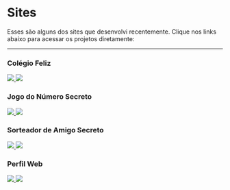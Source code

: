 # Sites

Esses são alguns dos sites que desenvolvi recentemente. Clique nos links abaixo para acessar os projetos diretamente:

---

### Colégio Feliz
<p align="left">
  <a href="https://colegiofeliz.com.br/">
    <img src="https://img.shields.io/badge/Visualizar%20P%C3%A1gina-blue?style=for-the-badge&logo=google-chrome&logoColor=black" />
  </a>
  <a href="//link para o repositorio">
    <img src="https://img.shields.io/badge/Reposit%C3%B3rio-purple?style=for-the-badge&logo=github&logoColor=white" />
  </a>
</p>

### Jogo do Número Secreto
<p align="left">
  <a href="https://jogo-ochre-three-42.vercel.app/">
    <img src="https://img.shields.io/badge/Visualizar%20P%C3%A1gina-blue?style=for-the-badge&logo=google-chrome&logoColor=white" />
  </a>
  <a href="//link para o repositorio">
    <img src="https://img.shields.io/badge/Reposit%C3%B3rio-purple?style=for-the-badge&logo=github&logoColor=white" />
  </a>
</p>


### Sorteador de Amigo Secreto
<p align="left">
  <a href="https://amigo-secreto-fawn-eight.vercel.app/">
    <img src="https://img.shields.io/badge/Visualizar%20P%C3%A1gina-blue?style=for-the-badge&logo=google-chrome&logoColor=white" />
  </a>
  <a href="//link para o repositorio">
    <img src="https://img.shields.io/badge/Reposit%C3%B3rio-purple?style=for-the-badge&logo=github&logoColor=white" />
  </a>
</p>

### Perfil Web
<p align="left">
  <a href="">
    <img src="https://img.shields.io/badge/Visualizar%20P%C3%A1gina-blue?style=for-the-badge&logo=google-chrome&logoColor=white" />
  </a>
  <a href="//link para o repositorio">
    <img src="https://img.shields.io/badge/Reposit%C3%B3rio-purple?style=for-the-badge&logo=github&logoColor=white" />
  </a>
</p>

